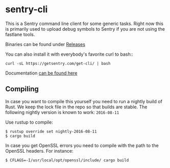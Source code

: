 # sentry-cli

This is a Sentry command line client for some generic tasks.  Right now this
is primarily used to upload debug symbols to Sentry if you are not using the
fastlane tools.

Binaries can be found under [Releases](https://github.com/getsentry/sentry-cli/releases/)

You can also install it with everybody's favorite curl to bash::

    curl -sL https://getsentry.com/get-cli/ | bash

Documentation [can be found here](https://docs.getsentry.com/hosted/learn/cli/)

## Compiling

In case you want to compile this yourself you need to run a nightly build of
Rust.  We keep the lock file in the repo so that builds are stable.  The
following nightly version is known to work: `2016-08-11`

Use rustup to compile:

    $ rustup override set nightly-2016-08-11
    $ cargo build

In case you get OpenSSL errors you need to compile with the path to the
OpenSSL headers.  For instance:

    $ CFLAGS=-I/usr/local/opt/openssl/include/ cargo build
